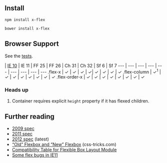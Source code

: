 ## Install

```
npm install x-flex
```

```
bower install x-flex
```

## Browser Support

See the [tests](http://aaronshaf.github.io/x-flex/tests/).

 | [IE 10](http://msdn.microsoft.com/en-us/library/ie/hh673531%28v=vs.85%29.aspx) | IE 11 | FF 25 | FF 26 | Ch 31 | Ch 32 | Sf 6 | Sf 7
--- | --- | --- | --- | --- | --- | --- | --- | ---
.flex-x | ✓ | ✓ | ✓ |  ✓| ✓ | ✓ | ✓ | ✓
.flex-column | ✓<sup>1</sup> | ✓ | ✓ | ✓ | ✓ | ✓ | ✓ | ✓
.flex-order-x | ✓ | ✓ | ✓ | ✓ | ✓ | ✓ | ✓ | ✓

### Heads up

1. Container requires explicit `height` property if it has flexed children.

## Further reading

* [2009 spec](http://www.w3.org/TR/2009/WD-css3-flexbox-20090723/)
* [2011 spec](http://www.w3.org/TR/2011/WD-css3-flexbox-20111129/)
* [2012 spec](http://www.w3.org/TR/css3-flexbox/) (latest)
* [“Old” Flexbox and “New” Flexbox](http://css-tricks.com/old-flexbox-and-new-flexbox/) (css-tricks.com)
* [Compatibility Table for Flexible Box Layout Module](http://caniuse.com/#feat=flexbox)
* [Some flex bugs in IE11](http://codepen.io/lerouxb/pen/jIkpD)
